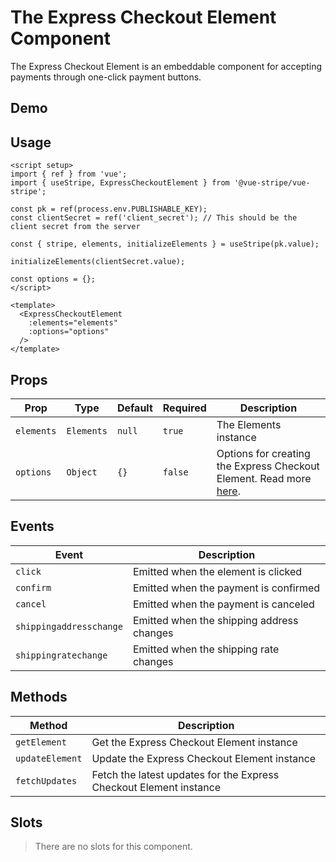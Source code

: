 <script setup>
import ExpressCheckoutElementDemo from '../demo/ExpressCheckoutElementDemo.vue'
</script>

# The Express Checkout Element Component

The Express Checkout Element is an embeddable component for accepting payments through one-click payment buttons.

## Demo

<ExpressCheckoutElementDemo/>

## Usage

```vue
<script setup>
import { ref } from 'vue';
import { useStripe, ExpressCheckoutElement } from '@vue-stripe/vue-stripe';

const pk = ref(process.env.PUBLISHABLE_KEY);
const clientSecret = ref('client_secret'); // This should be the client secret from the server

const { stripe, elements, initializeElements } = useStripe(pk.value);

initializeElements(clientSecret.value);

const options = {};
</script>

<template>
  <ExpressCheckoutElement
    :elements="elements"
    :options="options"
  />
</template>
```

## Props

| Prop | Type | Default | Required | Description |
|------|------|---------|----------|-------------|
| `elements` | `Elements` | `null` | `true` | The Elements instance |
| `options` | `Object` | `{}` | `false` | Options for creating the Express Checkout Element. Read more [here](https://docs.stripe.com/js/elements_object/create_express_checkout_element?link_authentication_element_create-options#express_checkout_element_create-options). |

## Events

| Event | Description |
|-------|-------------|
| `click` | Emitted when the element is clicked |
| `confirm` | Emitted when the payment is confirmed |
| `cancel` | Emitted when the payment is canceled |
| `shippingaddresschange` | Emitted when the shipping address changes |
| `shippingratechange` | Emitted when the shipping rate changes |

## Methods

| Method | Description |
|--------|-------------|
| `getElement` | Get the Express Checkout Element instance |
| `updateElement` | Update the Express Checkout Element instance |
| `fetchUpdates` | Fetch the latest updates for the Express Checkout Element instance | 

## Slots

> There are no slots for this component.
